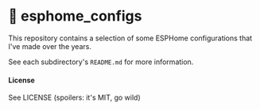 # 💾 esphome_configs

This repository contains a selection of some ESPHome configurations that I've made over the years.

See each subdirectory's `README.md` for more information.


#### License

See LICENSE (spoilers: it's MIT, go wild)
